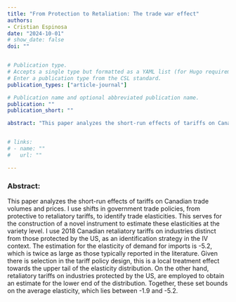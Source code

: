 ```yaml
---
title: "From Protection to Retaliation: The trade war effect"
authors:
- Cristian Espinosa
date: "2024-10-01"
# show_date: false
doi: ""


# Publication type.
# Accepts a single type but formatted as a YAML list (for Hugo requirements).
# Enter a publication type from the CSL standard.
publication_types: ["article-journal"]

# Publication name and optional abbreviated publication name.
publication: ""
publication_short: ""

abstract: "This paper analyzes the short-run effects of tariffs on Canadian trade volumes and prices. I use shifts in government trade policies, from protective to retaliatory tariffs, to identify trade elasticities. This serves for the construction of a novel instrument to estimate these elasticities at the variety level. I use 2018 Canadian retaliatory tariffs on industries distinct from those protected by the US, as an identification strategy in the IV context. The estimation for the elasticity of demand for imports is -5.2, which is twice as large as those typically reported in the literature. Given there is selection in the tariff policy design, this is a local treatment effect towards the upper tail of the elasticity distribution. On the other hand, retaliatory tariffs on industries protected by the US, are employed to obtain an estimate for the lower end of the distribution. Together, these set bounds on the average elasticity, which lies between -1.9 and -5.2."


# links:
# - name: ""
#   url: ""

---
```

### Abstract:

This paper analyzes the short-run effects of tariffs on Canadian trade volumes and prices. I use shifts in government trade policies, from protective to retaliatory tariffs, to identify trade elasticities. This serves for the construction of a novel instrument to estimate these elasticities at the variety level. I use 2018 Canadian retaliatory tariffs on industries distinct from those protected by the US, as an identification strategy in the IV context. The estimation for the elasticity of demand for imports is -5.2, which is twice as large as those typically reported in the literature. Given there is selection in the tariff policy design, this is a local treatment effect towards the upper tail of the elasticity distribution. On the other hand, retaliatory tariffs on industries protected by the US, are employed to obtain an estimate for the lower end of the distribution. Together, these set bounds on the average elasticity, which lies between -1.9 and -5.2.

&NewLine;
&NewLine;
&NewLine;
&NewLine;


